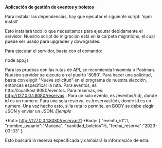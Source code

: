 **Aplicación de gestión de eventos y boletos**

Para instalar las dependencias, hay que ejecutar el siguiente script:
'npm install'

Esto instalará todo lo que necesitamos para ejecutar debidamente el servidor.
Nuestro script de migración está en la carpeta migrations, el cual puede ser usado para upgrades y downgrades.

Para ejecutar el servidor, basta con el comando:

node app.js

Para las pruebas con las rutas de API, se recomienda Insomnia o Postman.
Nuestro servidor se ejecuta en el puerto '8080'.
Para hacer una solicitud, basta con elegir "Nueva solicitud" en el programa de nuestra elección,
entonces especificar la ruta. Para eventos, es  http://localhost:8080/eventos. Para reservas, es:
http://127.0.0.1:8080/reservas . Para un solo evento, es /eventos/(id), donde id es un numero.
Para una sola reserva, es /reservas/(id), donde id es un numero.
Una vez hecho esto, si la ruta lo permite, en BODY se debe elegir JSON y enviar un JSON.
*Ejemplo*

*Ruta: http://127.0.0.1:8080/reservas/1
*Body:
    {
	"evento_id":1,
	"nombre_usuario":"Mariana",
	"cantidad_boletos":5,
	"fecha_reserva":"2023-03-03"
}

Esto buscará la reserva especificada y cambiará la información de esta.